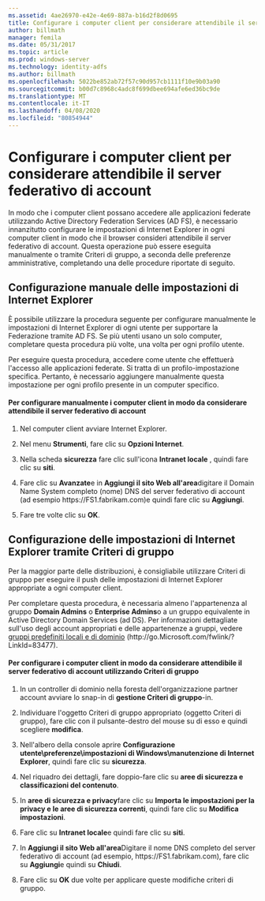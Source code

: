 ```yaml
---
ms.assetid: 4ae26970-e42e-4e69-887a-b16d2f8d0695
title: Configurare i computer client per considerare attendibile il server federativo di account
author: billmath
manager: femila
ms.date: 05/31/2017
ms.topic: article
ms.prod: windows-server
ms.technology: identity-adfs
ms.author: billmath
ms.openlocfilehash: 5022be852ab72f57c90d957cb1111f10e9b03a90
ms.sourcegitcommit: b00d7c8968c4adc8f699dbee694afe6ed36bc9de
ms.translationtype: MT
ms.contentlocale: it-IT
ms.lasthandoff: 04/08/2020
ms.locfileid: "80854944"
---
```

# <a name="configure-client-computers-to-trust-the-account-federation-server"></a>Configurare i computer client per considerare attendibile il server federativo di account

In modo che i computer client possano accedere alle applicazioni federate utilizzando Active Directory Federation Services \(AD FS\), è necessario innanzitutto configurare le impostazioni di Internet Explorer in ogni computer client in modo che il browser consideri attendibile il server federativo di account. Questa operazione può essere eseguita manualmente o tramite Criteri di gruppo, a seconda delle preferenze amministrative, completando una delle procedure riportate di seguito.  
  
## <a name="configuring-internet-explorer-settings-manually"></a>Configurazione manuale delle impostazioni di Internet Explorer  
È possibile utilizzare la procedura seguente per configurare manualmente le impostazioni di Internet Explorer di ogni utente per supportare la Federazione tramite AD FS. Se più utenti usano un solo computer, completare questa procedura più volte, una volta per ogni profilo utente.  
  
Per eseguire questa procedura, accedere come utente che effettuerà l'accesso alle applicazioni federate. Si tratta di un profilo\-impostazione specifica. Pertanto, è necessario aggiungere manualmente questa impostazione per ogni profilo presente in un computer specifico.  
  
#### <a name="to-manually-configure-client-computers-to-trust-the-account-federation-server"></a>Per configurare manualmente i computer client in modo da considerare attendibile il server federativo di account  
  
1.  Nel computer client avviare Internet Explorer.  
  
2.  Nel menu **Strumenti**, fare clic su **Opzioni Internet**.  
  
3.  Nella scheda **sicurezza** fare clic sull'icona **Intranet locale** , quindi fare clic su **siti**.  
  
4.  Fare clic su **Avanzate**e in **Aggiungi il sito Web all'area**digitare il Domain Name System completo \(nome\) DNS del server federativo di account \(ad esempio https:\/\/FS1.fabrikam.com\)e quindi fare clic su **Aggiungi**.  
  
5.  Fare tre volte clic su **OK**.  
  
## <a name="configuring-internet-explorer-settings-by-using-grouppolicy"></a>Configurazione delle impostazioni di Internet Explorer tramite Criteri di gruppo  
Per la maggior parte delle distribuzioni, è consigliabile utilizzare Criteri di gruppo per eseguire il push delle impostazioni di Internet Explorer appropriate a ogni computer client.  
  
Per completare questa procedura, è necessaria almeno l'appartenenza al gruppo **Domain Admins** o **Enterprise Admins**o a un gruppo equivalente in Active Directory Domain Services \(ad DS\).  Per informazioni dettagliate sull'uso degli account appropriati e delle appartenenze a gruppi, vedere [gruppi predefiniti locali e di dominio](https://go.microsoft.com/fwlink/?LinkId=83477) \(http:\/\/go.Microsoft.com\/fwlink\/? LinkId\=83477\).   
  
#### <a name="to-configure-client-computers-to-trust-the-account-federation-server-by-using-grouppolicy"></a>Per configurare i computer client in modo da considerare attendibile il server federativo di account utilizzando Criteri di gruppo  
  
1.  In un controller di dominio nella foresta dell'organizzazione partner account avviare lo snap-in di **gestione Criteri di gruppo**\-in.  
  
2.  Individuare l'oggetto Criteri di gruppo appropriato \(oggetto Criteri di gruppo\), fare clic con il pulsante\-destro del mouse su di esso e quindi scegliere **modifica**.  
  
3.  Nell'albero della console aprire **Configurazione utente\\preferenze\\impostazioni di Windows\\manutenzione di Internet Explorer**, quindi fare clic su **sicurezza**.  
  
4.  Nel riquadro dei dettagli, fare doppio\-fare clic su **aree di sicurezza e classificazioni del contenuto**.  
  
5.  In **aree di sicurezza e privacy**fare clic su **Importa le impostazioni per la privacy e le aree di sicurezza correnti**, quindi fare clic su **Modifica impostazioni**.  
  
6.  Fare clic su **Intranet locale**e quindi fare clic su **siti**.  
  
7.  In **Aggiungi il sito Web all'area**Digitare il nome DNS completo del server federativo di account \(ad esempio, https:\/\/FS1.fabrikam.com\), fare clic su **Aggiungi**e quindi su **Chiudi**.  
  
8.  Fare clic su **OK** due volte per applicare queste modifiche criteri di gruppo.  
  

